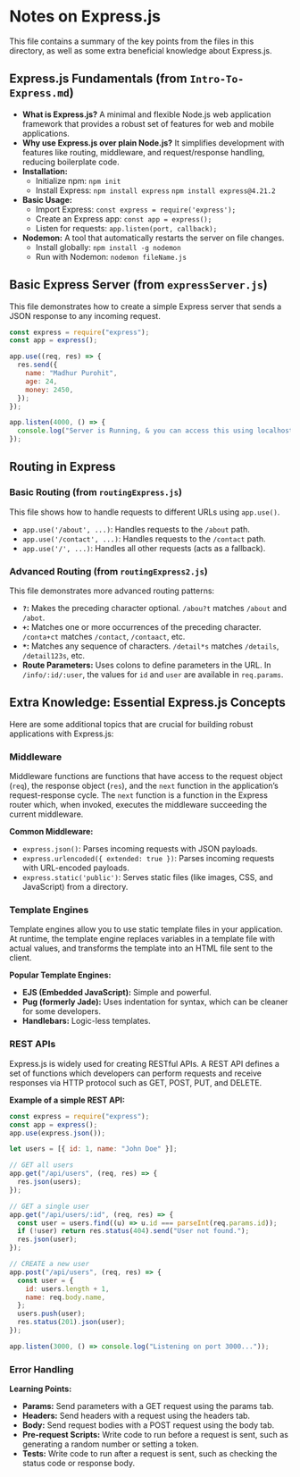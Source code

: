 # Notes on Express.js

This file contains a summary of the key points from the files in this directory, as well as some extra beneficial knowledge about Express.js.

## Express.js Fundamentals (from `Intro-To-Express.md`)

- **What is Express.js?** A minimal and flexible Node.js web application framework that provides a robust set of features for web and mobile applications.
- **Why use Express.js over plain Node.js?** It simplifies development with features like routing, middleware, and request/response handling, reducing boilerplate code.
- **Installation:**
  - Initialize npm: `npm init`
  - Install Express: `npm install express` `npm install express@4.21.2`
- **Basic Usage:**
  - Import Express: `const express = require('express');`
  - Create an Express app: `const app = express();`
  - Listen for requests: `app.listen(port, callback);`
- **Nodemon:** A tool that automatically restarts the server on file changes.
  - Install globally: `npm install -g nodemon`
  - Run with Nodemon: `nodemon fileName.js`

## Basic Express Server (from `expressServer.js`)

This file demonstrates how to create a simple Express server that sends a JSON response to any incoming request.

```javascript
const express = require("express");
const app = express();

app.use((req, res) => {
  res.send({
    name: "Madhur Purohit",
    age: 24,
    money: 2450,
  });
});

app.listen(4000, () => {
  console.log("Server is Running, & you can access this using localhost:4000");
});
```

## Routing in Express

### Basic Routing (from `routingExpress.js`)

This file shows how to handle requests to different URLs using `app.use()`.

- `app.use('/about', ...)`: Handles requests to the `/about` path.
- `app.use('/contact', ...)`: Handles requests to the `/contact` path.
- `app.use('/', ...)`: Handles all other requests (acts as a fallback).

### Advanced Routing (from `routingExpress2.js`)

This file demonstrates more advanced routing patterns:

- **`?`:** Makes the preceding character optional. `/abou?t` matches `/about` and `/abot`.
- **`+`:** Matches one or more occurrences of the preceding character. `/conta+ct` matches `/contact`, `/contaact`, etc.
- **`*`:** Matches any sequence of characters. `/detail*s` matches `/details`, `/detail123s`, etc.
- **Route Parameters:** Uses colons to define parameters in the URL. In `/info/:id/:user`, the values for `id` and `user` are available in `req.params`.

## Extra Knowledge: Essential Express.js Concepts

Here are some additional topics that are crucial for building robust applications with Express.js:

### Middleware

Middleware functions are functions that have access to the request object (`req`), the response object (`res`), and the `next` function in the application’s request-response cycle. The `next` function is a function in the Express router which, when invoked, executes the middleware succeeding the current middleware.

**Common Middleware:**

- `express.json()`: Parses incoming requests with JSON payloads.
- `express.urlencoded({ extended: true })`: Parses incoming requests with URL-encoded payloads.
- `express.static('public')`: Serves static files (like images, CSS, and JavaScript) from a directory.

### Template Engines

Template engines allow you to use static template files in your application. At runtime, the template engine replaces variables in a template file with actual values, and transforms the template into an HTML file sent to the client.

**Popular Template Engines:**

- **EJS (Embedded JavaScript):** Simple and powerful.
- **Pug (formerly Jade):** Uses indentation for syntax, which can be cleaner for some developers.
- **Handlebars:** Logic-less templates.

### REST APIs

Express.js is widely used for creating RESTful APIs. A REST API defines a set of functions which developers can perform requests and receive responses via HTTP protocol such as GET, POST, PUT, and DELETE.

**Example of a simple REST API:**

```javascript
const express = require("express");
const app = express();
app.use(express.json());

let users = [{ id: 1, name: "John Doe" }];

// GET all users
app.get("/api/users", (req, res) => {
  res.json(users);
});

// GET a single user
app.get("/api/users/:id", (req, res) => {
  const user = users.find((u) => u.id === parseInt(req.params.id));
  if (!user) return res.status(404).send("User not found.");
  res.json(user);
});

// CREATE a new user
app.post("/api/users", (req, res) => {
  const user = {
    id: users.length + 1,
    name: req.body.name,
  };
  users.push(user);
  res.status(201).json(user);
});

app.listen(3000, () => console.log("Listening on port 3000..."));
```

### Error Handling

**Learning Points:**

- **Params:** Send parameters with a GET request using the params tab.
- **Headers:** Send headers with a request using the headers tab.
- **Body:** Send request bodies with a POST request using the body tab.
- **Pre-request Scripts:** Write code to run before a request is sent, such as generating a random number or setting a token.
- **Tests:** Write code to run after a request is sent, such as checking the status code or response body.
